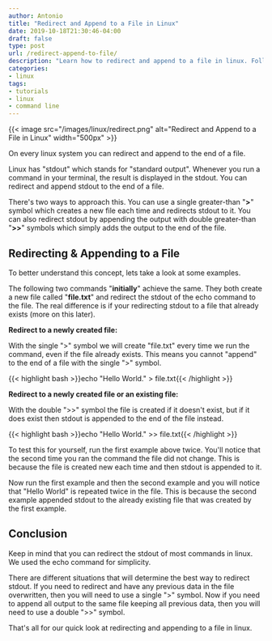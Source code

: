 ```yaml
---
author: Antonio
title: "Redirect and Append to a File in Linux"
date: 2019-10-18T21:30:46-04:00
draft: false
type: post
url: /redirect-append-to-file/
description: "Learn how to redirect and append to a file in linux. Follow this tutorial which will teach you how to redirect and append a command's stdout to a file from the linux command line."
categories:
- linux
tags:
- tutorials
- linux
- command line
---
```


{{< image src="/images/linux/redirect.png" alt="Redirect and Append to a File in Linux" width="500px" >}}

On every linux system you can redirect and append to the end of a file.

Linux has "stdout" which stands for "standard output". Whenever you run a command in your terminal, the result is displayed in the stdout. You can redirect and append stdout to the end of a file.

<!--more-->

There's two ways to approach this. You can use a single greater-than "**>**" symbol which creates a new file each time and redirects stdout to it. You can also redirect stdout by appending the output with double greater-than "**>>**" symbols which simply adds the output to the end of the file.

## **Redirecting & Appending to a File**

To better understand this concept, lets take a look at some examples.

The following two commands "**initially**" achieve the same. They both create a new file called "**file.txt**" and redirect the stdout of the echo command to the file. The real difference is if your redirecting stdout to a file that already exists (more on this later).

**Redirect to a newly created file:**

With the single ">" symbol we will create "file.txt" every time we run the command, even if the file already exists. This means you cannot "append" to the end of a file with the single ">" symbol.

{{< highlight bash >}}echo "Hello World." > file.txt{{< /highlight >}}

<!--adsense-->

**Redirect to a newly created file or an existing file:**

With the double ">>" symbol the file is created if it doesn't exist, but if it does exist then stdout is appended to the end of the file instead.

{{< highlight bash >}}echo "Hello World." >> file.txt{{< /highlight >}}

To test this for yourself, run the first example above twice. You'll notice that the second time you ran the command the file did not change. This is because the file is created new each time and then stdout is appended to it.

Now run the first example and then the second example and you will notice that "Hello World" is repeated twice in the file. This is because the second example appended stdout to the already existing file that was created by the first example.

## **Conclusion**

Keep in mind that you can redirect the stdout of most commands in linux. We used the echo command for simplicity.

There are different situations that will determine the best way to redirect stdout. If you need to redirect and have any previous data in the file overwritten, then you will need to use a single ">" symbol. Now if you need to append all output to the same file keeping all previous data, then you will need to use a double ">>" symbol.

That's all for our quick look at redirecting and appending to a file in linux.
